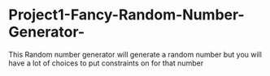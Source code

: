 # Project1-Fancy-Random-Number-Generator-
This Random number generator will generate a random number but you will have a lot of choices to put constraints on for that number 
